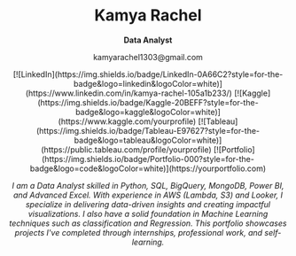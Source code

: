 <h1 align="center">Kamya Rachel</h1>

<p align="center"><strong>Data Analyst</strong></p>

<p align="center">kamyarachel1303@gmail.com</p> 

<div align="center">
  [![LinkedIn](https://img.shields.io/badge/LinkedIn-0A66C2?style=for-the-badge&logo=linkedin&logoColor=white)](https://www.linkedin.com/in/kamya-rachel-105a1b233/)
  [![Kaggle](https://img.shields.io/badge/Kaggle-20BEFF?style=for-the-badge&logo=kaggle&logoColor=white)](https://www.kaggle.com/yourprofile)
  [![Tableau](https://img.shields.io/badge/Tableau-E97627?style=for-the-badge&logo=tableau&logoColor=white)](https://public.tableau.com/profile/yourprofile)
  [![Portfolio](https://img.shields.io/badge/Portfolio-000?style=for-the-badge&logo=code&logoColor=white)](https://yourportfolio.com)
</div>

<p align="center"><em>I am a Data Analyst skilled in Python, SQL, BigQuery, MongoDB, Power BI, and Advanced Excel. With experience in AWS (Lambda, S3) and Looker, I specialize in delivering data-driven insights and creating impactful visualizations. I also have a solid foundation in Machine Learning techniques such as classification and Regression. This portfolio showcases projects I've completed through internships, professional work, and self-learning.</em></p>

